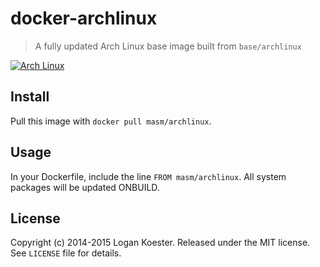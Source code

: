 # docker-archlinux

> A fully updated Arch Linux base image built from `base/archlinux`

[![Arch Linux](https://raw.githubusercontent.com/masm/docker-archlinux/master/logo.png)](http://archlinux.org)

## Install

Pull this image with `docker pull masm/archlinux`.

## Usage

In your Dockerfile, include the line `FROM masm/archlinux`. All system packages will be updated ONBUILD.

## License

Copyright (c) 2014-2015 Logan Koester. Released under the MIT license. See `LICENSE` file for details.
